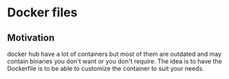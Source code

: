 # Docker files

## Motivation

docker hub have a lot of containers but most of them are outdated and may
contain binaries you don't want or you don't require. The idea is to have the
Dockerfile is to be able to customize the container to suit your needs.
